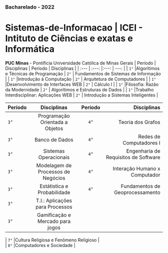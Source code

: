 ### Bacharelado - 2022
# Sistemas-de-Informacao | ICEI - Intituto de Ciências e exatas e Informática
 **PUC Minas** - Pontifícia Universidade Católica de Minas Gerais
| Período  | Disciplinas                                | Período    | Disciplinas                                |
| :---     |        :---:                               |:---:       | ---:                                       |
| `1°`     |Algorítimos e Técnicas de Programação       | `2°`       |     Fundamentos de Sistemas de Informação  |
| `1°`     |Introdução à Computação                     | `2°`       |     Arquitetura de Computadores            |
| `1°`     |Desenvolvimento de Interfaces WEB           | `2°`       |     Cálculo I                              |
| `1°`     |Filosofia: Razão da Modernidade             | `2°`       |     Algorítimos e Estruturas de Dados      |
| `1°`     |Trabalho Interdisciplinar: Aplicações WEB   | `2°`       |     Introdução a Sistemas Inteligentes     |

| Período  | Disciplinas                                  | Período    | Disciplinas                                |
| :---     |        :---:                                 |:---:       | ---:                                       |
| `3°`     |Programação Orientada a Objetos               | `4°`       |Teoria dos Grafos                           |
| `3°`     |Banco de Dados                                | `4°`       |Redes de Computadores I                     |
| `3°`     |Sistemas Operacionais                         | `4°`       |Engenharia de Requisitos de Software        |
| `3°`     |Modelagem de Processos de Negócios            | `4°`       |Interação Humano x Computador               |
| `3°`     |Estátistica e Probabilidade                   | `4°`       |Fundamentos de Geoprocessamento               |
| `3°`     |T.I.: Aplicações para Processos               |
| `3°`     |Gamificação e Mercado para jogos	            |

| `7°`     |Cultura Religiosa e Fenômeno Religioso        |    
| `8°`     |Computadores e Sociedade                      |    
